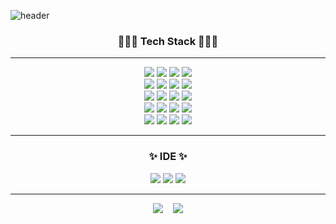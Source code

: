 ![header](https://capsule-render.vercel.app/api?type=Cylinder&color=random&fontColor=FFFFFF&text=👋%20Developer%20JinHyeok%20👋)

<!--
<div align=center>
  ##👋 Hi I'm Junior Developer JinHyeok 👋
뱃지 출처 
- https://github.com/alexandresanlim/Badges4-README.md-Profile

</div>
-->
### <div align=center> 🧑🏻‍💻 Tech Stack 🧑🏻‍💻 </div>
<hr>
<div align=center>
  <img src="https://img.shields.io/badge/Java-ED8B00?style=for-the-badge&logo=openjdk&logoColor=white">
  <img src="https://img.shields.io/badge/Spring-6DB33F?style=for-the-badge&logo=spring&logoColor=white">
  <img src="https://img.shields.io/badge/Spring_Boot-F2F4F9?style=for-the-badge&logo=spring-boot">
  <img src="https://img.shields.io/badge/Spring_Security-6DB33F?style=for-the-badge&logo=Spring-Security&logoColor=white">
  <br>
  <img src="https://img.shields.io/badge/JWT-000000?style=for-the-badge&logo=JSON%20web%20tokens&logoColor=white">
  <img src="https://img.shields.io/badge/JavaScript-323330?style=for-the-badge&logo=javascript&logoColor=F7DF1E">
  <img src="https://img.shields.io/badge/Node%20js-339933?style=for-the-badge&logo=nodedotjs&logoColor=white">
  <img src="https://img.shields.io/badge/Amazon_AWS-FF9900?style=for-the-badge&logo=amazonaws&logoColor=white">
  <br>
  <img src="https://img.shields.io/badge/json-5E5C5C?style=for-the-badge&logo=json&logoColor=white">
  <img src="https://img.shields.io/badge/MySQL-005C84?style=for-the-badge&logo=mysql&logoColor=white">
  <img src="https://img.shields.io/badge/Oracle-F80000?style=for-the-badge&logo=Oracle&logoColor=white">
  <img src="https://img.shields.io/badge/Microsoft_SQL_Server-CC2927?style=for-the-badge&logo=microsoft-sql-server&logoColor=white">
  <br>
  <img src="https://img.shields.io/badge/HTML5-E34F26?style=for-the-badge&logo=html5&logoColor=white">
  <img src="https://img.shields.io/badge/PHP-777BB4?style=for-the-badge&logo=php&logoColor=white">
  <img src="https://img.shields.io/badge/GitHub-100000?style=for-the-badge&logo=github&logoColor=white">
  <img src="https://img.shields.io/badge/GIT-E44C30?style=for-the-badge&logo=git&logoColor=white">
  <br>
  <img src="https://img.shields.io/badge/Linux-FCC624?style=for-the-badge&logo=linux&logoColor=black">
  <img src="https://img.shields.io/badge/Ubuntu-E95420?style=for-the-badge&logo=ubuntu&logoColor=white">
  <img src="https://img.shields.io/badge/Slack-4A154B?style=for-the-badge&logo=slack&logoColor=white">
  <img src="https://img.shields.io/badge/Jira-0052CC?style=for-the-badge&logo=Jira&logoColor=white">
</div>

- - -
### <div align=center> ✨ IDE ✨ </div>
<div align=center>
  <img src="https://img.shields.io/badge/IntelliJ_IDEA-000000.svg?style=for-the-badge&logo=intellij-idea&logoColor=white">
  <img src="https://img.shields.io/badge/Visual_Studio_Code-0078D4?style=for-the-badge&logo=visual%20studio%20code&logoColor=white">
  <img src="http://img.shields.io/badge/-PHPStorm-181717?style=for-the-badge&logo=phpstorm&logoColor=white">
</div>

- - -
<div align=center>  
<!--   <img src="https://github-readme-stats.vercel.app/api/top-langs/?username=JinHeyok&layout=compact&theme=dark"> -->
  <img src="https://mazassumnida.wtf/api/generate_badge?boj=Heyok">&nbsp;&nbsp;&nbsp;
  <img src="http://mazandi.herokuapp.com/api?handle=Heyok&theme=dark"/><br>
<!--   <img src="https://github-readme-stats.vercel.app/api?username=JinHeyok&show_icons=true&theme=highcontrast&count_private=true&show_icons=true"> -->
</div>

<!--
**JinHeyok/JinHeyok** is a ✨ _special_ ✨ repository because its `README.md` (this file) appears on your GitHub profile.

Here are some ideas to get you started:

- 🔭 I’m currently working on ...
- 🌱 I’m currently learning ...
- 👯 I’m looking to collaborate on ...
- 🤔 I’m looking for help with ...
- 💬 Ask me about ...
- 📫 How to reach me: ...
- 😄 Pronouns: ...
- ⚡ Fun fact: ...
-->
